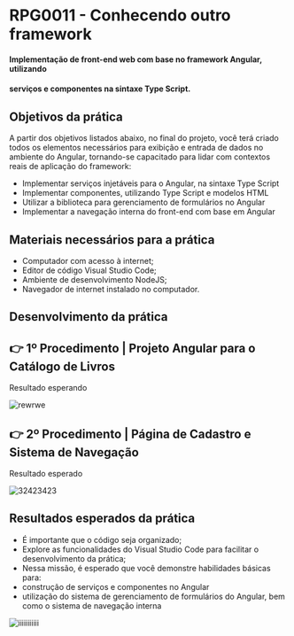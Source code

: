 # RPG0011 - Conhecendo outro framework

#### Implementação de front-end web com base no framework Angular, utilizando
#### serviços e componentes na sintaxe Type Script.

## Objetivos da prática

A partir dos objetivos listados abaixo, no final do projeto, você terá criado todos
os elementos necessários para exibição e entrada de dados no ambiente do
Angular, tornando-se capacitado para lidar com contextos reais de aplicação do
framework:

* Implementar serviços injetáveis para o Angular, na sintaxe Type Script
* Implementar componentes, utilizando Type Script e modelos HTML
* Utilizar a biblioteca para gerenciamento de formulários no Angular
* Implementar a navegação interna do front-end com base em Angular

## Materiais necessários para a prática

* Computador com acesso à internet;
* Editor de código Visual Studio Code;
* Ambiente de desenvolvimento NodeJS;
* Navegador de internet instalado no computador.


## Desenvolvimento da prática

  
## 👉 1º Procedimento | Projeto Angular para o Catálogo de Livros

Resultado esperando 

![rewrwe](https://github.com/Tiagotjp/Trabalho-mundo-2-4-0/assets/132152335/16e7b447-eda0-436d-96c4-4a298bccd32c)


## 👉 2º Procedimento | Página de Cadastro e Sistema de Navegação

Resultado esperado 

![32423423](https://github.com/Tiagotjp/Trabalho-mundo-2-4-0/assets/132152335/328d050b-c332-490d-8c5f-cbea763c604f)

## Resultados esperados da prática

* É importante que o código seja organizado;
* Explore as funcionalidades do Visual Studio Code para facilitar o
  desenvolvimento da prática;
* Nessa missão, é esperado que você demonstre habilidades básicas para:
* construção de serviços e componentes no Angular
* utilização do sistema de gerenciamento de formulários do Angular, bem
  como o sistema de navegação interna


![iiiiiiiiiii](https://github.com/Tiagotjp/Trabalho-mundo-2-4-0/assets/132152335/4b9b772c-2486-4598-b8f6-6fa3dd1d5a9d)

  

